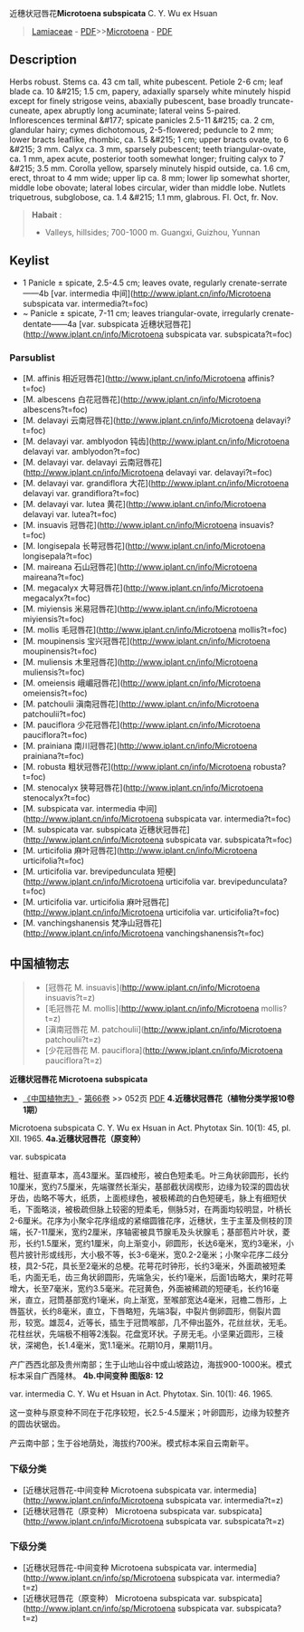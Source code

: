 近穗状冠唇花**Microtoena subspicata** C. Y. Wu ex Hsuan

> [Lamiaceae](http://www.iplant.cn/info/Lamiaceae?t=foc) - [PDF](http://www.iplant.cn/foc/pdf/Lamiaceae.pdf)>>[Microtoena](http://www.iplant.cn/info/Microtoena?t=foc) - [PDF](http://www.iplant.cn/foc/pdf/Microtoena.pdf)
## Description

Herbs robust. Stems ca. 43 cm tall, white pubescent. Petiole 2-6 cm; leaf blade ca. 10 &amp;#215; 1.5 cm, papery, adaxially sparsely white minutely hispid except for finely strigose veins, abaxially pubescent, base broadly truncate-cuneate, apex abruptly long acuminate; lateral veins 5-paired. Inflorescences terminal &amp;#177; spicate panicles 2.5-11 &amp;#215; ca. 2 cm, glandular hairy; cymes dichotomous, 2-5-flowered; peduncle to 2 mm; lower bracts leaflike, rhombic, ca. 1.5 &amp;#215; 1 cm; upper bracts ovate, to 6 &amp;#215; 3 mm. Calyx ca. 3 mm, sparsely pubescent; teeth triangular-ovate, ca. 1 mm, apex acute, posterior tooth somewhat longer; fruiting calyx to 7 &amp;#215; 3.5 mm. Corolla yellow, sparsely minutely hispid outside, ca. 1.6 cm, erect, throat to 4 mm wide; upper lip ca. 8 mm; lower lip somewhat shorter, middle lobe obovate; lateral lobes circular, wider than middle lobe. Nutlets triquetrous, subglobose, ca. 1.4 &amp;#215; 1.1 mm, glabrous. Fl. Oct, fr. Nov.

> **Habait** : 
>* Valleys, hillsides; 700-1000 m. Guangxi, Guizhou, Yunnan

## Keylist
* 1 Panicle &#177; spicate, 2.5-4.5 cm; leaves ovate, regularly crenate-serrate——4b [var. intermedia 中间](http://www.iplant.cn/info/Microtoena subspicata var. intermedia?t=foc)
* ~ Panicle &#177; spicate, 7-11 cm; leaves triangular-ovate, irregularly crenate-dentate——4a [var. subspicata 近穗状冠唇花](http://www.iplant.cn/info/Microtoena subspicata var. subspicata?t=foc)

### Parsublist

* [M.  affinis  相近冠唇花](http://www.iplant.cn/info/Microtoena affinis?t=foc)
* [M.  albescens  白花冠唇花](http://www.iplant.cn/info/Microtoena albescens?t=foc)
* [M.  delavayi  云南冠唇花](http://www.iplant.cn/info/Microtoena delavayi?t=foc)
* [M.  delavayi var. amblyodon  钝齿](http://www.iplant.cn/info/Microtoena delavayi var. amblyodon?t=foc)
* [M.  delavayi var. delavayi  云南冠唇花](http://www.iplant.cn/info/Microtoena delavayi var. delavayi?t=foc)
* [M.  delavayi var. grandiflora  大花](http://www.iplant.cn/info/Microtoena delavayi var. grandiflora?t=foc)
* [M.  delavayi var. lutea  黄花](http://www.iplant.cn/info/Microtoena delavayi var. lutea?t=foc)
* [M.  insuavis  冠唇花](http://www.iplant.cn/info/Microtoena insuavis?t=foc)
* [M.  longisepala  长萼冠唇花](http://www.iplant.cn/info/Microtoena longisepala?t=foc)
* [M.  maireana  石山冠唇花](http://www.iplant.cn/info/Microtoena maireana?t=foc)
* [M.  megacalyx  大萼冠唇花](http://www.iplant.cn/info/Microtoena megacalyx?t=foc)
* [M.  miyiensis  米易冠唇花](http://www.iplant.cn/info/Microtoena miyiensis?t=foc)
* [M.  mollis  毛冠唇花](http://www.iplant.cn/info/Microtoena mollis?t=foc)
* [M.  moupinensis  宝兴冠唇花](http://www.iplant.cn/info/Microtoena moupinensis?t=foc)
* [M.  muliensis  木里冠唇花](http://www.iplant.cn/info/Microtoena muliensis?t=foc)
* [M.  omeiensis  峨嵋冠唇花](http://www.iplant.cn/info/Microtoena omeiensis?t=foc)
* [M.  patchoulii  滇南冠唇花](http://www.iplant.cn/info/Microtoena patchoulii?t=foc)
* [M.  pauciflora  少花冠唇花](http://www.iplant.cn/info/Microtoena pauciflora?t=foc)
* [M.  prainiana  南川冠唇花](http://www.iplant.cn/info/Microtoena prainiana?t=foc)
* [M.  robusta  粗状冠唇花](http://www.iplant.cn/info/Microtoena robusta?t=foc)
* [M.  stenocalyx  狭萼冠唇花](http://www.iplant.cn/info/Microtoena stenocalyx?t=foc)
* [M.  subspicata var. intermedia  中间](http://www.iplant.cn/info/Microtoena subspicata var. intermedia?t=foc)
* [M.  subspicata var. subspicata  近穗状冠唇花](http://www.iplant.cn/info/Microtoena subspicata var. subspicata?t=foc)
* [M.  urticifolia  麻叶冠唇花](http://www.iplant.cn/info/Microtoena urticifolia?t=foc)
* [M.  urticifolia var. brevipedunculata  短梗](http://www.iplant.cn/info/Microtoena urticifolia var. brevipedunculata?t=foc)
* [M.  urticifolia var. urticifolia  麻叶冠唇花](http://www.iplant.cn/info/Microtoena urticifolia var. urticifolia?t=foc)
* [M.  vanchingshanensis  梵净山冠唇花](http://www.iplant.cn/info/Microtoena vanchingshanensis?t=foc)

## 中国植物志

> * [冠唇花  M.  insuavis](http://www.iplant.cn/info/Microtoena insuavis?t=z)
> * [毛冠唇花  M.  mollis](http://www.iplant.cn/info/Microtoena mollis?t=z)
> * [滇南冠唇花  M.  patchoulii](http://www.iplant.cn/info/Microtoena patchoulii?t=z)
> * [少花冠唇花  M.  pauciflora](http://www.iplant.cn/info/Microtoena pauciflora?t=z)

**近穗状冠唇花 Microtoena subspicata**

* [《中国植物志》](http://www.iplant.cn/frps)- [第66卷](http://www.iplant.cn/frps/vol/66) >> 052页 [PDF](http://www.iplant.cn/frps/pdf/66/052.PDF)
**4.近穗状冠唇花（植物分类学报10卷1期）**

Microtoena subspicata C. Y. Wu ex Hsuan in Act. Phytotax Sin. 10(1): 45, pl. XII. 1965.
**4a.近穗状冠唇花（原变种）**

var. subspicata

粗壮、挺直草本，高43厘米。茎四棱形，被白色短柔毛。叶三角状卵圆形，长约10厘米，宽约7.5厘米，先端骤然长渐尖，基部截状阔楔形，边缘为较深的圆齿状牙齿，齿略不等大，纸质，上面榄绿色，被极稀疏的白色短硬毛，脉上有细短伏毛，下面略淡，被极疏但脉上较密的短柔毛，侧脉5对，在两面均较明显，叶柄长2-6厘米。花序为小聚伞花序组成的紧缩圆锥花序，近穗状，生于主茎及侧枝的顶端，长7-11厘米，宽约2厘米，序轴密被具节腺毛及头状腺毛；基部苞片叶状，菱形，长约1.5厘米，宽约1厘米，向上渐变小，卵圆形，长达6毫米，宽约3毫米，小苞片披针形或线形，大小极不等，长3-6毫米，宽0.2-2毫米；小聚伞花序二歧分枝，具2-5花，具长至2毫米的总梗。花萼花时钟形，长约3毫米，外面疏被短柔毛，内面无毛，齿三角状卵圆形，先端急尖，长约1毫米，后面1齿略大，果时花萼增大，长至7毫米，宽约3.5毫米。花冠黄色，外面被稀疏的短硬毛，长约16毫米，直立，冠筒基部宽约1毫米，向上渐宽，至喉部宽达4毫米，冠檐二唇形，上唇盔状，长约8毫米，直立，下唇略短，先端3裂，中裂片倒卵圆形，侧裂片圆形，较宽。雄蕊4，近等长，插生于冠筒喉部，几不伸出盔外，花丝丝状，无毛。花柱丝状，先端极不相等2浅裂。花盘宽环状。子房无毛。小坚果近圆形，三稜状，深褐色，长1.4毫米，宽1.1毫米。花期10月，果期11月。

产广西西北部及贵州南部；生于山地山谷中或山坡路边，海拔900-1000米。模式标本采自广西隆林。
**4b.中间变种 图版8: 12**

var. intermedia C. Y. Wu et Hsuan in Act. Phytotax. Sin. 10(1): 46. 1965.

这一变种与原变种不同在于花序较短，长2.5-4.5厘米；叶卵圆形，边缘为较整齐的圆齿状锯齿。

产云南中部；生于谷地荫处，海拔约700米。模式标本采自云南新平。

### 下级分类
* [近穗状冠唇花-中间变种  Microtoena subspicata var. intermedia](http://www.iplant.cn/info/Microtoena subspicata var. intermedia?t=z)
* [近穗状冠唇花（原变种）  Microtoena subspicata var. subspicata](http://www.iplant.cn/info/Microtoena subspicata var. subspicata?t=z)

### 下级分类
* [近穗状冠唇花-中间变种  Microtoena subspicata var. intermedia](http://www.iplant.cn/info/sp/Microtoena subspicata var. intermedia?t=z)
* [近穗状冠唇花（原变种）  Microtoena subspicata var. subspicata](http://www.iplant.cn/info/sp/Microtoena subspicata var. subspicata?t=z)
